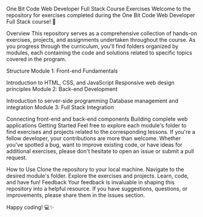 One Bit Code Web Developer Full Stack Course Exercises
Welcome to the repository for exercises completed during the One Bit Code Web Developer Full Stack course! 🚀

Overview
This repository serves as a comprehensive collection of hands-on exercises, projects, and assignments undertaken throughout the course. As you progress through the curriculum, you'll find folders organized by modules, each containing the code and solutions related to specific topics covered in the program.

Structure
Module 1: Front-end Fundamentals

Introduction to HTML, CSS, and JavaScript
Responsive web design principles
Module 2: Back-end Development

Introduction to server-side programming
Database management and integration
Module 3: Full Stack Integration

Connecting front-end and back-end components
Building complete web applications
Getting Started
Feel free to explore each module's folder to find exercises and projects related to the corresponding lessons. If you're a fellow developer, your contributions are more than welcome. Whether you've spotted a bug, want to improve existing code, or have ideas for additional exercises, please don't hesitate to open an issue or submit a pull request.

How to Use
Clone the repository to your local machine.
Navigate to the desired module's folder.
Explore the exercises and projects.
Learn, code, and have fun!
Feedback
Your feedback is invaluable in shaping this repository into a helpful resource. If you have suggestions, questions, or improvements, please share them in the issues section.

Happy coding! 💻✨
